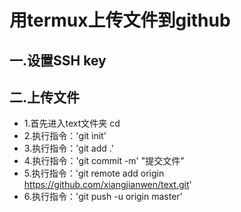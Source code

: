 # 用termux上传文件到github
## 一.设置SSH key 
## 二.上传文件
* 1.首先进入text文件夹 cd
* 2.执行指令：'git init'
* 3.执行指令：'git add .'
* 4.执行指令：'git commit -m' "提交文件"
* 5.执行指令：'git remote add origin https://github.com/xiangjianwen/text.git'
* 6.执行指令：'git push -u origin master'
